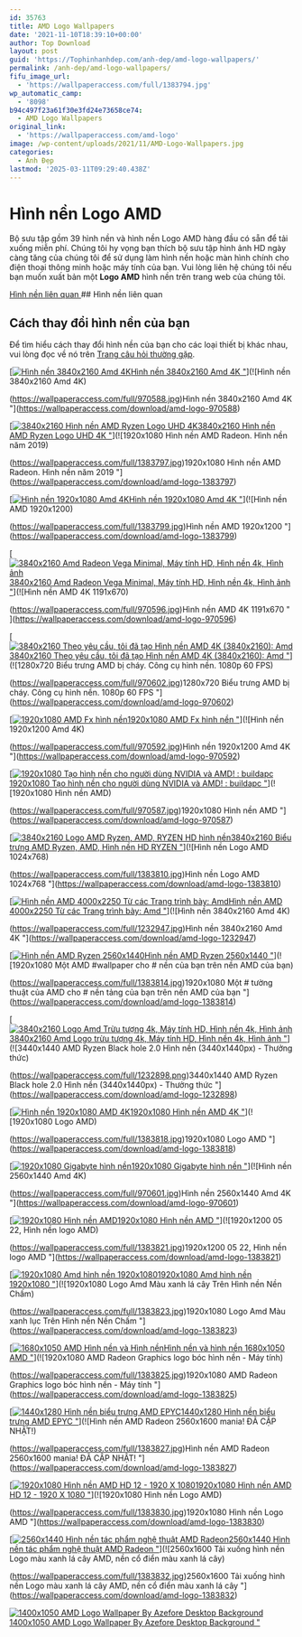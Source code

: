 ```yaml
---
id: 35763
title: AMD Logo Wallpapers
date: '2021-11-10T18:39:10+00:00'
author: Top Download
layout: post
guid: 'https://Tophinhanhdep.com/anh-dep/amd-logo-wallpapers/'
permalink: /anh-dep/amd-logo-wallpapers/
fifu_image_url:
  - 'https://wallpaperaccess.com/full/1383794.jpg'
wp_automatic_camp:
  - '8098'
b94c497f23a61f30e3fd24e73658ce74:
  - AMD Logo Wallpapers
original_link:
  - 'https://wallpaperaccess.com/amd-logo'
image: /wp-content/uploads/2021/11/AMD-Logo-Wallpapers.jpg
categories:
  - Ảnh Đẹp
lastmod: '2025-03-11T09:29:40.438Z'
---
```

# Hình nền Logo AMD

Bộ sưu tập gồm 39 hình nền và hình nền Logo AMD hàng đầu có sẵn để tải xuống miễn phí. Chúng tôi hy vọng bạn thích bộ sưu tập hình ảnh HD ngày càng tăng của chúng tôi để sử dụng làm hình nền hoặc màn hình chính cho điện thoại thông minh hoặc máy tính của bạn. Vui lòng liên hệ chúng tôi nếu bạn muốn xuất bản một **Logo AMD** hình nền trên trang web của chúng tôi.

[Hình nền liên quan ](#related) ## Hình nền liên quan

## Cách thay đổi hình nền của bạn

Để tìm hiểu cách thay đổi hình nền của bạn cho các loại thiết bị khác nhau, vui lòng đọc về nó trên [Trang câu hỏi thường gặp](https://tophinhanhdep.com/faq/).

  
[[![Hình nền 3840x2160 Amd 4K](https://wallpaperaccess.com/full/1383794.jpg)Hình nền 3840x2160 Amd 4K "](https://wallpaperaccess.com/download/amd-logo-1383794)](![Hình nền 3840x2160 Amd 4K)

(https://wallpaperaccess.com/full/970588.jpg)Hình nền 3840x2160 Amd 4K "](https://wallpaperaccess.com/download/amd-logo-970588)

[[![3840x2160 Hình nền AMD Ryzen Logo UHD 4K](https://wallpaperaccess.com/full/1383796.jpg)3840x2160 Hình nền AMD Ryzen Logo UHD 4K "](https://wallpaperaccess.com/download/amd-logo-1383796)](![1920x1080 Hình nền AMD Radeon.  Hình nền năm 2019)

(https://wallpaperaccess.com/full/1383797.jpg)1920x1080 Hình nền AMD Radeon. Hình nền năm 2019 "](https://wallpaperaccess.com/download/amd-logo-1383797)

[[![Hình nền 1920x1080 Amd 4K](https://wallpaperaccess.com/full/970590.jpg)Hình nền 1920x1080 Amd 4K "](https://wallpaperaccess.com/download/amd-logo-970590)](![Hình nền AMD 1920x1200)

(https://wallpaperaccess.com/full/1383799.jpg)Hình nền AMD 1920x1200 "](https://wallpaperaccess.com/download/amd-logo-1383799)

[[![3840x2160 Amd Radeon Vega Minimal, Máy tính HD, Hình nền 4k, Hình ảnh](https://wallpaperaccess.com/full/1383800.jpg)3840x2160 Amd Radeon Vega Minimal, Máy tính HD, Hình nền 4k, Hình ảnh "](https://wallpaperaccess.com/download/amd-logo-1383800)](![Hình nền AMD 4K 1191x670)

(https://wallpaperaccess.com/full/970596.jpg)Hình nền AMD 4K 1191x670 " ](https://wallpaperaccess.com/download/amd-logo-970596)

[[![3840x2160 Theo yêu cầu, tôi đã tạo Hình nền AMD 4K (3840x2160): Amd](https://wallpaperaccess.com/full/565799.jpg)3840x2160 Theo yêu cầu, tôi đã tạo Hình nền AMD 4K (3840x2160): Amd "](https://wallpaperaccess.com/download/amd-logo-565799)](![1280x720 Biểu trưng AMD bị cháy.  Công cụ hình nền.  1080p 60 FPS)

(https://wallpaperaccess.com/full/970602.jpg)1280x720 Biểu trưng AMD bị cháy. Công cụ hình nền. 1080p 60 FPS "](https://wallpaperaccess.com/download/amd-logo-970602)

[[![1920x1080 AMD Fx hình nền](https://wallpaperaccess.com/full/1383805.jpg)1920x1080 AMD Fx hình nền "](https://wallpaperaccess.com/download/amd-logo-1383805)](![Hình nền 1920x1200 Amd 4K)

(https://wallpaperaccess.com/full/970592.jpg)Hình nền 1920x1200 Amd 4K "](https://wallpaperaccess.com/download/amd-logo-970592)

[[![1920x1080 Tạo hình nền cho người dùng NVIDIA và AMD!  : buildapc](https://wallpaperaccess.com/full/1383807.jpg)1920x1080 Tạo hình nền cho người dùng NVIDIA và AMD! : buildapc "](https://wallpaperaccess.com/download/amd-logo-1383807)](![1920x1080 Hình nền AMD)

(https://wallpaperaccess.com/full/970587.jpg)1920x1080 Hình nền AMD "](https://wallpaperaccess.com/download/amd-logo-970587)

[[![3840x2160 Logo AMD Ryzen, AMD, RYZEN HD hình nền](https://wallpaperaccess.com/full/1383809.jpg)3840x2160 Biểu trưng AMD Ryzen, AMD, Hình nền HD RYZEN "](https://wallpaperaccess.com/download/amd-logo-1383809)](![Hình nền Logo AMD 1024x768)

(https://wallpaperaccess.com/full/1383810.jpg)Hình nền Logo AMD 1024x768 "](https://wallpaperaccess.com/download/amd-logo-1383810)

[[![Hình nền AMD 4000x2250 Từ các Trang trình bày: Amd](https://wallpaperaccess.com/full/970605.png)Hình nền AMD 4000x2250 Từ các Trang trình bày: Amd "](https://wallpaperaccess.com/download/amd-logo-970605)](![Hình nền 3840x2160 Amd 4K)

(https://wallpaperaccess.com/full/1232947.jpg)Hình nền 3840x2160 Amd 4K "](https://wallpaperaccess.com/download/amd-logo-1232947)

[[![Hình nền AMD Ryzen 2560x1440](https://wallpaperaccess.com/full/1232895.png)Hình nền AMD Ryzen 2560x1440 "](https://wallpaperaccess.com/download/amd-logo-1232895)](![1920x1080 Một AMD #wallpaper cho # nền của bạn trên nền AMD của bạn)

(https://wallpaperaccess.com/full/1383814.jpg)1920x1080 Một # tường thuật của AMD cho # nền tảng của bạn trên nền AMD của bạn "](https://wallpaperaccess.com/download/amd-logo-1383814)

[[![3840x2160 Logo Amd Trừu tượng 4k, Máy tính HD, Hình nền 4k, Hình ảnh](https://wallpaperaccess.com/full/1383815.jpg)3840x2160 Amd Logo trừu tượng 4k, Máy tính HD, Hình nền 4k, Hình ảnh "](https://wallpaperaccess.com/download/amd-logo-1383815)](![3440x1440 AMD Ryzen Black hole 2.0 Hình nền (3440x1440px) - Thưởng thức)

(https://wallpaperaccess.com/full/1232898.png)3440x1440 AMD Ryzen Black hole 2.0 Hình nền (3440x1440px) - Thưởng thức "](https://wallpaperaccess.com/download/amd-logo-1232898)

[[![Hình nền 1920x1080 AMD 4K](https://wallpaperaccess.com/full/1383817.jpg)1920x1080 Hình nền AMD 4K "](https://wallpaperaccess.com/download/amd-logo-1383817)](![1920x1080 Logo AMD)

(https://wallpaperaccess.com/full/1383818.jpg)1920x1080 Logo AMD "](https://wallpaperaccess.com/download/amd-logo-1383818)

 [[![1920x1080 Gigabyte hình nền](https://wallpaperaccess.com/full/645771.jpg)1920x1080 Gigabyte hình nền "](https://wallpaperaccess.com/download/amd-logo-645771)](![Hình nền 2560x1440 Amd 4K)

(https://wallpaperaccess.com/full/970601.jpg)Hình nền 2560x1440 Amd 4K "](https://wallpaperaccess.com/download/amd-logo-970601)

[[![1920x1080 Hình nền AMD](https://wallpaperaccess.com/full/1383820.jpg)1920x1080 Hình nền AMD "](https://wallpaperaccess.com/download/amd-logo-1383820)](![1920x1200 05 22, Hình nền logo AMD)

(https://wallpaperaccess.com/full/1383821.jpg)1920x1200 05 22, Hình nền logo AMD "](https://wallpaperaccess.com/download/amd-logo-1383821)

[[![1920x1080 Amd hình nền 1920x1080](https://wallpaperaccess.com/full/1383822.jpg)1920x1080 Amd hình nền 1920x1080 "](https://wallpaperaccess.com/download/amd-logo-1383822)](![1920x1080 Logo Amd Màu xanh lá cây Trên Hình nền Nền Chấm)

(https://wallpaperaccess.com/full/1383823.jpg)1920x1080 Logo Amd Màu xanh lục Trên Hình nền Nền Chấm "](https://wallpaperaccess.com/download/amd-logo-1383823)

[[![1680x1050 AMD Hình nền và Hình nền](https://wallpaperaccess.com/full/1383824.jpg)Hình nền và hình nền 1680x1050 AMD "](https://wallpaperaccess.com/download/amd-logo-1383824)](![1920x1080 AMD Radeon Graphics logo bóc hình nền - Máy tính)

(https://wallpaperaccess.com/full/1383825.jpg)1920x1080 AMD Radeon Graphics logo bóc hình nền - Máy tính "](https://wallpaperaccess.com/download/amd-logo-1383825)

[[![1440x1280 Hình nền biểu trưng AMD EPYC](https://wallpaperaccess.com/full/1383826.jpg)1440x1280 Hình nền biểu trưng AMD EPYC "](https://wallpaperaccess.com/download/amd-logo-1383826)](![Hình nền AMD Radeon 2560x1600 mania!  ĐÃ CẬP NHẬT!)

(https://wallpaperaccess.com/full/1383827.jpg)Hình nền AMD Radeon 2560x1600 mania! ĐÃ CẬP NHẬT! "](https://wallpaperaccess.com/download/amd-logo-1383827)

[[![1920x1080 Hình nền AMD HD 12 - 1920 X 1080](https://wallpaperaccess.com/full/1383828.jpg)1920x1080 Hình nền AMD HD 12 - 1920 X 1080 "](https://wallpaperaccess.com/download/amd-logo-1383828)](![1920x1080 Hình nền Logo AMD)

(https://wallpaperaccess.com/full/1383830.jpg)1920x1080 Hình nền Logo AMD "](https://wallpaperaccess.com/download/amd-logo-1383830)

[[![2560x1440 Hình nền tác phẩm nghệ thuật AMD Radeon](https://wallpaperaccess.com/full/1383831.jpg)2560x1440 Hình nền tác phẩm nghệ thuật AMD Radeon "](https://wallpaperaccess.com/download/amd-logo-1383831)](![2560x1600 Tải xuống hình nền Logo màu xanh lá cây AMD, nền cổ điển màu xanh lá cây)

(https://wallpaperaccess.com/full/1383832.jpg)2560x1600 Tải xuống hình nền Logo màu xanh lá cây AMD, nền cổ điển màu xanh lá cây "](https://wallpaperaccess.com/download/amd-logo-1383832)

[![1400x1050 AMD Logo Wallpaper By Azefore Desktop Background](https://wallpaperaccess.com/full/1383833.png)1400x1050 AMD Logo Wallpaper By Azefore Desktop Background "](https://wallpaperaccess.com/download/amd-logo-1383833)
